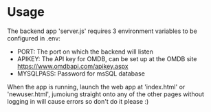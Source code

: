 # Usage
The backend app 'server.js' requires 3 environment variables to be configured in .env:

* PORT: The port on which the backend will listen
* APIKEY: The API key for OMDB, can be set up at the OMDB site https://www.omdbapi.com/apikey.aspx
* MYSQLPASS: Password for msSQL database

When the app is running, launch the web app at 'index.html' or 'newuser.html', jumoiung straight onto any of the other pages without logging in will cause errors so don't do it please :)
